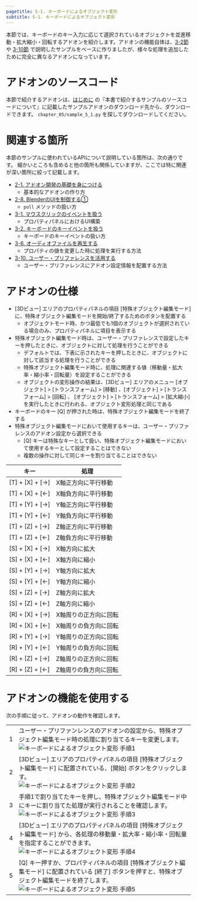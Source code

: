 ```yaml
---
pagetitle: 5-1. キーボードによるオブジェクト変形
subtitle: 5-1. キーボードによるオブジェクト変形
---
```



本節では、キーボードのキー入力に応じて選択されているオブジェクトを並進移動・拡大縮小・回転するアドオンを紹介します。アドオンの機能自体は、[3-2節](../chapter_03/02_Handle_Keyboard_Key_Event.html) や [3-10節](../chapter_03/10_Use_User_Preference.html) で説明したサンプルをベースに作りましたが、様々な処理を追加したために完全に異なるアドオンになっています。


# アドオンのソースコード

本節で紹介するアドオンは、[はじめに](../../README.html) の『本書で紹介するサンプルのソースコードについて』に記載したサンプルアドオンのダウンロード先から、ダウンロードできます。
`chapter_05/sample_5_1.py` を探してダウンロードしてください。


# 関連する箇所

本節のサンプルに使われているAPIについて説明している箇所は、次の通りです。
細かいところも含めると他の箇所も関係していますが、ここでは特に関連が深い箇所に絞って記載します。

* [2-1. アドオン開発の基礎を身につける](../chapter_02/01_Basic_of_Add-on_Development.html)
  * 基本的なアドオンの作り方
* [2-8. BlenderのUIを制御する①](../chapter_02/08_Control_Blender_UI_1.html)
  * `poll` メソッドの扱い方
* [3-1. マウスクリックのイベントを扱う](../chapter_03/01_Handle_Mouse_Click_Event.html)
  * プロパティパネルにおけるUI構築
* [3-2. キーボードのキーイベントを扱う](../chapter_03/02_Handle_Keyboard_Key_Event.html)
  * キーボードのキーイベントの扱い方
* [3-6. オーディオファイルを再生する](../chapter_03/06_Play_Audio_File.html)
  * プロパティの値を変更した時に処理を実行する方法
* [3-10. ユーザー・プリファレンスを活用する](../chapter_03/10_Use_User_Preference.html)
  * ユーザー・プリファレンスにアドオン設定情報を配置する方法


# アドオンの仕様

* [3Dビュー] エリアのプロパティパネルの項目 [特殊オブジェクト編集モード] に、特殊オブジェクト編集モードを開始/終了するためのボタンを配置する
  * オブジェクトモード時、かつ最低でも1個のオブジェクトが選択されている場合のみ、プロパティパネルに項目を表示する
* 特殊オブジェクト編集モード時は、ユーザー・プリファレンスで設定したキーを押したときに、オブジェクトに対して処理を行うことができる
  * デフォルトでは、下表に示されたキーを押したときに、オブジェクトに対して該当する処理を行うことができる
  * 特殊オブジェクト編集モード時に、処理に関連する値（移動量・拡大率・縮小率・回転量）を設定することができる
  * オブジェクトの変形操作の結果は、[3Dビュー] エリアのメニュー [オブジェクト] > [トランスフォーム] > [移動] 、[オブジェクト] > [トランスフォーム] > [回転] 、 [オブジェクト] > [トランスフォーム] > [拡大縮小] を実行したときに行われる、オブジェクト変形処理と同じである
* キーボードのキー [Q] が押された時は、特殊オブジェクト編集モードを終了する
* 特殊オブジェクト編集モードにおいて使用するキーは、ユーザー・プリファレンスのアドオン設定から選択できる
  * [Q] キーは特殊なキーとして扱い、特殊オブジェクト編集モードにおいて使用するキーとして設定することはできない
  * 複数の操作に対して同じキーを割り当てることはできない


|キー|処理|
|---|---|
|[T] + [X] + [→]|X軸正方向に平行移動|
|[T] + [X] + [←]|X軸負方向に平行移動|
|[T] + [Y] + [→]|Y軸正方向に平行移動|
|[T] + [Y] + [←]|Y軸負方向に平行移動|
|[T] + [Z] + [→]|Z軸正方向に平行移動|
|[T] + [Z] + [←]|Z軸負方向に平行移動|
|[S] + [X] + [→]|X軸方向に拡大|
|[S] + [X] + [←]|X軸方向に縮小|
|[S] + [Y] + [→]|Y軸方向に拡大|
|[S] + [Y] + [←]|Y軸方向に縮小|
|[S] + [Z] + [→]|Z軸方向に拡大|
|[S] + [Z] + [←]|Z軸方向に縮小|
|[R] + [X] + [→]|X軸周りの正方向に回転|
|[R] + [X] + [←]|X軸周りの負方向に回転|
|[R] + [Y] + [→]|Y軸周りの正方向に回転|
|[R] + [Y] + [←]|Y軸周りの負方向に回転|
|[R] + [Z] + [→]|Z軸周りの正方向に回転|
|[R] + [Z] + [←]|Z軸周りの負方向に回転|


# アドオンの機能を使用する

次の手順に従って、アドオンの動作を確認します。


<div class="work"></div>

|||
|---|---|
|1|ユーザー・プリファンレンスのアドオンの設定から、特殊オブジェクト編集モード時の処理に割り当てるキーを変更します。<br>![](../../images/chapter_05/01_Transform_Object_with_Keybord/use_add-on_1.png "キーボードによるオブジェクト変形 手順1")|
|2|[3Dビュー] エリアのプロパティパネルの項目 [特殊オブジェクト編集モード] に配置されている、[開始] ボタンをクリックします。<br>![](../../images/chapter_05/01_Transform_Object_with_Keybord/use_add-on_2.png "キーボードによるオブジェクト変形 手順2")|
|3|手順1で割り当てたキーを押し、特殊オブジェクト編集モード中にキーに割り当てた処理が実行されることを確認します。<br>![](../../images/chapter_05/01_Transform_Object_with_Keybord/use_add-on_3.png "キーボードによるオブジェクト変形 手順3")|
|4|[3Dビュー] エリアのプロパティパネルの項目 [特殊オブジェクト編集モード] から、各処理の移動量・拡大率・縮小率・回転量を指定することができます。<br>![](../../images/chapter_05/01_Transform_Object_with_Keybord/use_add-on_4.png "キーボードによるオブジェクト変形 手順4")|
|5|[Q] キー押すか、プロパティパネルの項目 [特殊オブジェクト編集モード] に配置されている [終了] ボタンを押すと、特殊オブジェクト編集モードを終了します。<br>![](../../images/chapter_05/01_Transform_Object_with_Keybord/use_add-on_5.png "キーボードによるオブジェクト変形 手順5")|
